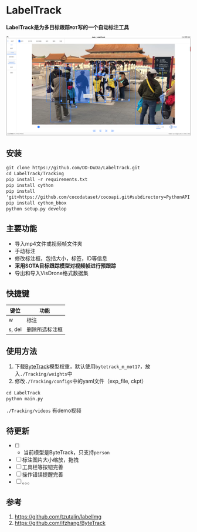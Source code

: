 # LabelTrack

**LabelTrack是为多目标跟踪```MOT```写的一个自动标注工具**

![](./assets/LabelTrack.png)

## 安装
```
git clone https://github.com/DD-DuDa/LabelTrack.git
cd LabelTrack/Tracking
pip install -r requirements.txt
pip install cython
pip install 'git+https://github.com/cocodataset/cocoapi.git#subdirectory=PythonAPI'
pip install cython_bbox
python setup.py develop
```

## 主要功能
* 导入mp4文件或视频帧文件夹
* 手动标注
* 修改标注框，包括大小，标签，ID等信息
* **采用SOTA目标跟踪模型对视频帧进行预跟踪**
* 导出和导入VisDrone格式数据集

## 快捷键
|  键位   | 功能  |
|  ----  | ----  |
| w  | 标注 |
| s, del  | 删除所选标注框 |

## 使用方法
1. 下载[ByteTrack](https://github.com/ifzhang/ByteTrack)模型权重，默认使用```bytetrack_m_mot17```，放入```./Tracking/weights```中
2. 修改```./Tracking/configs```中的yaml文件（exp_file, ckpt）
```
cd LabelTrack
python main.py
```
```./Tracking/videos``` 有demo视频

## 待更新
- [ ] * 当前模型是ByteTrack，只支持```person```
- [ ] 标注图片大小缩放，拖拽
- [ ] 工具栏等按钮完善
- [ ] 操作错误提醒完善
- [ ] 。。。

## 参考
1. https://github.com/tzutalin/labelImg
2. https://github.com/ifzhang/ByteTrack
